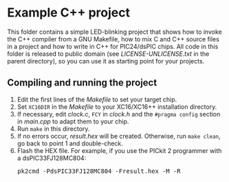 # Example C++ project

This folder contains a simple LED-blinking project that shows how to invoke the
C++ compiler from a GNU Makefile, how to mix C and C++ source files in a project
and how to write in C++ for PIC24/dsPIC chips. All code in this folder is
released to public domain (see *LICENSE-UNLICENSE.txt* in the parent directory),
so you can use it as starting point for your projects.

## Compiling and running the project
 1. Edit the first lines of the *Makefile* to set your target chip.
 2. Set `XC16DIR` in the *Makefile* to your XC16/XC16++ installation directory.
 3. If necessary, edit *clock.c*, `FCY` in *clock.h* and the `#pragma config`
    section in *main.cpp* to adapt them to your chip.
 4. Run `make` in this directory.
 5. If no errors occur, *result.hex* will be created. Otherwise, run
    `make clean`, go back to point 1 and double-check.
 6. Flash the HEX file. For example, if you use the PICkit 2 programmer with a
    dsPIC33FJ128MC804:
    <pre>pk2cmd -PdsPIC33FJ128MC804 -Fresult.hex -M -R</pre>
